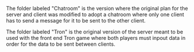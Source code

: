 The folder labeled "Chatroom" is the version where the original plan for the server and client was modified to adopt a chatroom where only one client has to send a message for it to be sent to the other client.

The folder labeled "Tron" is the original version of the server meant to be used with the front end Tron game where both players must inpout data in order for the data to be sent between clients.

